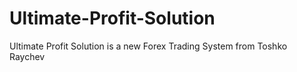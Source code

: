 # Ultimate-Profit-Solution
Ultimate Profit Solution is a new Forex Trading System from Toshko Raychev
